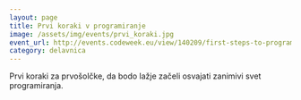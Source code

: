 ```yaml
---
layout: page
title: Prvi koraki v programiranje
image: /assets/img/events/prvi_koraki.jpg
event_url: http://events.codeweek.eu/view/140209/first-steps-to-programiranje-prvi-koraki-v-programiranje/
category: delavnica
---
```

Prvi koraki za prvošolčke, da bodo lažje začeli osvajati zanimivi svet programiranja.